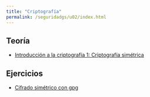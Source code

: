 ```yaml
---
title: "Criptografía"
permalink: /seguridadgs/u02/index.html
---
```


## Teoría

* [Introducción a la criptografía 1: Criptografía simétrica](https://docs.google.com/presentation/d/e/2PACX-1vRe8G_Vy5Y1Ap4pnSzTi-O4ZsLTiH3OXdr7l9qQ14xc8ql8zZ2xx6R3r9lR_ehfT30tQid-4J7WiwOy/pub?start=false&loop=false&delayms=3000)

<!--
* [Introducción a la criptografía 2: integridad, firmas digitales y autenticación](https://docs.google.com/presentation/d/e/2PACX-1vQKx3NR3hgrWmgcZ62GSA9mR5X0r06f-D_rT2svbepq6pk4nI3oytlERqHH8AtEX2zRS8fs9klvYfhZ/pub?start=false&loop=false&delayms=3000)
* [Introducción a la criptografía 3: Certificados digitales](https://docs.google.com/presentation/d/e/2PACX-1vSqmADfCfEhQ3z2BaTNwO49GO9X23oOMA4WmChZY13wl-Cnx6imv2duUIAKGNqCpk_xjFkULathSaOk/pub?start=false&loop=false&delayms=3000)
-->

## Ejercicios

* [Cifrado simétrico con gpg](gpg.html)


<!--

## Prácticas

* [Práctica 18: Cifrado de un disco/particion/pendrive en Linux y Windows](cifrado_usb.html)
* [Práctica 19: Cifrado asimétrico con gpg](gpg2.html)
* [Práctica 20: Integridad, firmas y autenticación](gpg3.html)
* [Práctica 21: Certificados digitales](certificado.html)

## Enlaces

*-->
